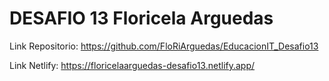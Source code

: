 # DESAFIO 13 Floricela Arguedas

Link Repositorio: https://github.com/FloRiArguedas/EducacionIT_Desafio13

Link Netlify: https://floricelaarguedas-desafio13.netlify.app/
